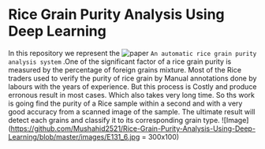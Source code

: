 # Rice Grain Purity Analysis Using Deep Learning
In this repository we represent the ![paper]() ```An automatic rice grain purity analysis system``` .One of the significant factor of a rice grain purity is measured by the percentage of foreign grains mixture. Most of the Rice traders used to verify the purity of rice grain by Manual annotations done by labours with the years of experience. But this process is Costly and produce erronous result in most cases. Which also takes very long time. So ths work is going find the purity of a Rice sample within a second and with a very good accuracy from a scanned image of the sample. 
The ultimate result will detect each grains and classify it to its corresponding grain type. 
![Image](https://github.com/Mushahid2521/Rice-Grain-Purity-Analysis-Using-Deep-Learning/blob/master/images/E131_6.jpg = 300x100)
